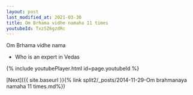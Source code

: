 ```yaml
---
layout: post
last_modified_at: 2021-03-30
title: Om Brhama vidhe namaha 11 times
youtubeId: Txz5Z6gzdRc
---
```

 
 
Om Brhama vidhe nama 
 
 -  Who is an expert in Vedas 
 
  
 
  
 
 
 
 
 
 


{% include youtubePlayer.html id=page.youtubeId %}
 
[Next]({{ site.baseurl }}{% link  split2/_posts/2014-11-29-Om brahmanaya namaha 11 times.md%})
 

